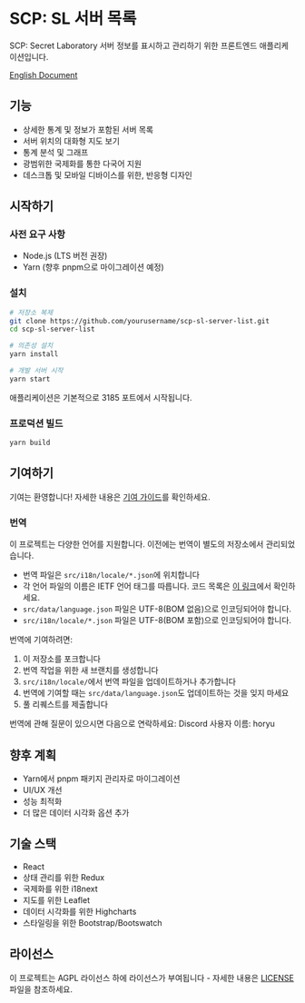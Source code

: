 # SCP: SL 서버 목록

SCP: Secret Laboratory 서버 정보를 표시하고 관리하기 위한 프론트엔드 애플리케이션입니다.

[English Document](./README.md)

## 기능

- 상세한 통계 및 정보가 포함된 서버 목록
- 서버 위치의 대화형 지도 보기
- 통계 분석 및 그래프
- 광범위한 국제화를 통한 다국어 지원
- 데스크톱 및 모바일 디바이스를 위한, 반응형 디자인

## 시작하기

### 사전 요구 사항

- Node.js (LTS 버전 권장)
- Yarn (향후 pnpm으로 마이그레이션 예정)

### 설치

```bash
# 저장소 복제
git clone https://github.com/yourusername/scp-sl-server-list.git
cd scp-sl-server-list

# 의존성 설치
yarn install

# 개발 서버 시작
yarn start
```

애플리케이션은 기본적으로 3185 포트에서 시작됩니다.

### 프로덕션 빌드

```bash
yarn build
```

## 기여하기

기여는 환영합니다! 자세한 내용은 [기여 가이드](./CONTRIBUTING.ko.md)를 확인하세요.

### 번역

이 프로젝트는 다양한 언어를 지원합니다. 이전에는 번역이 별도의 저장소에서 관리되었습니다.

- 번역 파일은 `src/i18n/locale/*.json`에 위치합니다
- 각 언어 파일의 이름은 IETF 언어 태그를 따릅니다. 코드 목록은 [이 링크](http://www.lingoes.net/en/translator/langcode.htm)에서 확인하세요.
- `src/data/language.json` 파일은 UTF-8(BOM 없음)으로 인코딩되어야 합니다.
- `src/i18n/locale/*.json` 파일은 UTF-8(BOM 포함)으로 인코딩되어야 합니다.

번역에 기여하려면:
1. 이 저장소를 포크합니다
2. 번역 작업을 위한 새 브랜치를 생성합니다
3. `src/i18n/locale/`에서 번역 파일을 업데이트하거나 추가합니다
4. 번역에 기여할 때는 `src/data/language.json`도 업데이트하는 것을 잊지 마세요
5. 풀 리퀘스트를 제출합니다

번역에 관해 질문이 있으시면 다음으로 연락하세요: Discord 사용자 이름: horyu

## 향후 계획

- Yarn에서 pnpm 패키지 관리자로 마이그레이션
- UI/UX 개선
- 성능 최적화
- 더 많은 데이터 시각화 옵션 추가

## 기술 스택

- React
- 상태 관리를 위한 Redux
- 국제화를 위한 i18next
- 지도를 위한 Leaflet
- 데이터 시각화를 위한 Highcharts
- 스타일링을 위한 Bootstrap/Bootswatch

## 라이선스

이 프로젝트는 AGPL 라이선스 하에 라이선스가 부여됩니다 - 자세한 내용은 [LICENSE](./LICENSE) 파일을 참조하세요.